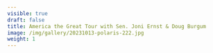 ```yaml
---
visible: true
draft: false
title: America the Great Tour with Sen. Joni Ernst & Doug Burgum
image: /img/gallery/20231013-polaris-222.jpg
weight: 1
---
```

